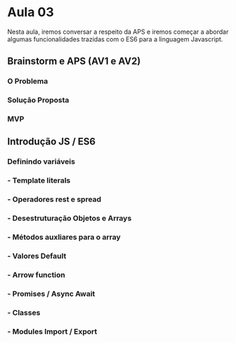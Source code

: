 # Aula 03 

Nesta aula, iremos conversar a respeito da APS e iremos começar a abordar algumas funcionalidades trazidas com o ES6 para a linguagem Javascript.

## Brainstorm e APS (AV1 e AV2)

### O Problema
### Solução Proposta
### MVP

## Introdução JS / ES6

### Definindo variáveis

### - Template literals

### - Operadores rest e spread

### - Desestruturação Objetos e Arrays

### - Métodos auxliares para o array

### - Valores Default

### - Arrow function

### - Promises / Async Await

### - Classes

### - Modules Import / Export






